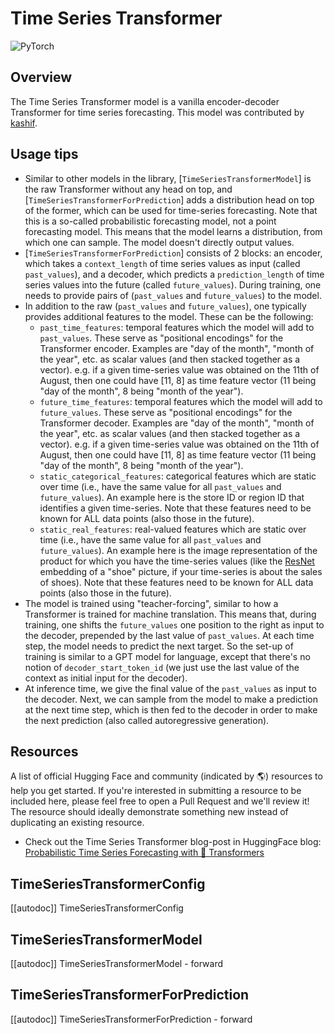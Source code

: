<!--Copyright 2022 The HuggingFace Team. All rights reserved.

Licensed under the Apache License, Version 2.0 (the "License"); you may not use this file except in compliance with
the License. You may obtain a copy of the License at

http://www.apache.org/licenses/LICENSE-2.0

Unless required by applicable law or agreed to in writing, software distributed under the License is distributed on
an "AS IS" BASIS, WITHOUT WARRANTIES OR CONDITIONS OF ANY KIND, either express or implied. See the License for the
specific language governing permissions and limitations under the License.

⚠️ Note that this file is in Markdown but contain specific syntax for our doc-builder (similar to MDX) that may not be
rendered properly in your Markdown viewer.

-->

# Time Series Transformer

<div class="flex flex-wrap space-x-1">
<img alt="PyTorch" src="https://img.shields.io/badge/PyTorch-DE3412?style=flat&logo=pytorch&logoColor=white">
</div>

## Overview

The Time Series Transformer model is a vanilla encoder-decoder Transformer for time series forecasting.
This model was contributed by [kashif](https://huggingface.co/kashif).

## Usage tips

- Similar to other models in the library, [`TimeSeriesTransformerModel`] is the raw Transformer without any head on top, and [`TimeSeriesTransformerForPrediction`]
adds a distribution head on top of the former, which can be used for time-series forecasting. Note that this is a so-called probabilistic forecasting model, not a
point forecasting model. This means that the model learns a distribution, from which one can sample. The model doesn't directly output values.
- [`TimeSeriesTransformerForPrediction`] consists of 2 blocks: an encoder, which takes a `context_length` of time series values as input (called `past_values`),
and a decoder, which predicts a `prediction_length` of time series values into the future (called `future_values`). During training, one needs to provide
pairs of (`past_values` and `future_values`) to the model.
- In addition to the raw (`past_values` and `future_values`), one typically provides additional features to the model. These can be the following:
    - `past_time_features`: temporal features which the model will add to `past_values`. These serve as "positional encodings" for the Transformer encoder.
    Examples are "day of the month", "month of the year", etc. as scalar values (and then stacked together as a vector).
    e.g. if a given time-series value was obtained on the 11th of August, then one could have [11, 8] as time feature vector (11 being "day of the month", 8 being "month of the year").
    - `future_time_features`: temporal features which the model will add to `future_values`. These serve as "positional encodings" for the Transformer decoder.
    Examples are "day of the month", "month of the year", etc. as scalar values (and then stacked together as a vector).
    e.g. if a given time-series value was obtained on the 11th of August, then one could have [11, 8] as time feature vector (11 being "day of the month", 8 being "month of the year").
    - `static_categorical_features`: categorical features which are static over time (i.e., have the same value for all `past_values` and `future_values`).
    An example here is the store ID or region ID that identifies a given time-series.
    Note that these features need to be known for ALL data points (also those in the future).
    - `static_real_features`: real-valued features which are static over time (i.e., have the same value for all `past_values` and `future_values`).
    An example here is the image representation of the product for which you have the time-series values (like the [ResNet](resnet) embedding of a "shoe" picture,
    if your time-series is about the sales of shoes).
    Note that these features need to be known for ALL data points (also those in the future).
- The model is trained using "teacher-forcing", similar to how a Transformer is trained for machine translation. This means that, during training, one shifts the
`future_values` one position to the right as input to the decoder, prepended by the last value of `past_values`. At each time step, the model needs to predict the
next target. So the set-up of training is similar to a GPT model for language, except that there's no notion of `decoder_start_token_id` (we just use the last value
of the context as initial input for the decoder).
- At inference time, we give the final value of the `past_values` as input to the decoder. Next, we can sample from the model to make a prediction at the next time step,
which is then fed to the decoder in order to make the next prediction (also called autoregressive generation).

## Resources

A list of official Hugging Face and community (indicated by 🌎) resources to help you get started. If you're interested in submitting a resource to be included here, please feel free to open a Pull Request and we'll review it! The resource should ideally demonstrate something new instead of duplicating an existing resource.

- Check out the Time Series Transformer blog-post in HuggingFace blog: [Probabilistic Time Series Forecasting with 🤗 Transformers](https://huggingface.co/blog/time-series-transformers)


## TimeSeriesTransformerConfig

[[autodoc]] TimeSeriesTransformerConfig

## TimeSeriesTransformerModel

[[autodoc]] TimeSeriesTransformerModel
    - forward

## TimeSeriesTransformerForPrediction

[[autodoc]] TimeSeriesTransformerForPrediction
    - forward
